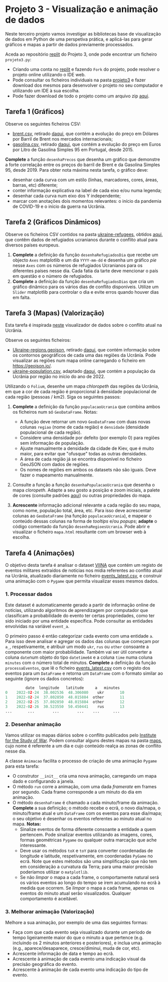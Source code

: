 
# Projeto 3 - Visualização e animação de dados

Neste terceiro projeto vamos investigar as bibliotecas base de visualização de dados em Python de uma perspetiva prática, e aplicá-las para gerar gráficos e mapas a partir de dados previamente processados.

Aceda ao repositório [replit](https://replit.com/@up652136/Prog2-Proj3) do Projeto 3, onde pode encontrar um ficheiro `projeto3.py`:

- Criando uma conta no [replit](https://replit.com/) e fazendo `Fork` do projeto, pode resolver o projeto online utilizando o IDE web. 
- Pode consultar os ficheiros individuais na pasta [projeto3](../scripts/projeto3) e fazer download dos mesmos para desenvolver o projeto no seu computador e utilizando um IDE à sua escolha.
- Pode fazer download de todo o projeto como um arquivo zip [aqui](../scripts/projeto3.zip).

## Tarefa 1 (Gráficos)

Observe os seguintes ficheiros CSV:

* [brent.csv](../scripts/projeto3/dados/brent.csv), retirado [daqui](https://www.macrotrends.net/2480/brent-crude-oil-prices-10-year-daily-chart), que contém a evolução do preço em Dólares por Barril de Brent nos mercados internacionais;
* [gasolina.csv](../scripts/projeto3/dados/gasolina.csv), retirado [daqui](https://precoscombustiveis.dgeg.gov.pt/estatistica/preco-medio-diario/), que contém a evolução do preço em Euros por Litro de Gasolina Simples 95 em Portugal, desde 2015.

**Complete** a função `desenhaPrecos` que desenha um gráfico que demonstre a forte correlação entre os preços do barril de Brent e da Gasolina Simples 95, desde 2019.
Para obter nota máxima nesta tarefa, o gráfico deve:

* desenhar cada curva com um estilo (linhas, marcadores, cores, áreas, barras, etc) diferente;
* conter informação explicativa na label de cada eixo e/ou numa legenda;
* desenhar cada curva num eixo dos Y independente;
* marcar com anotações dois momentos relevantes: o início da pandemia de COVID-19 e o início da guerra na Ucrânia.

## Tarefa 2 (Gráficos Dinâmicos) 

Observe os ficheiros CSV contidos na pasta [ukraine-refugees](../scripts/projeto3/dados/ukraine-refugees), obtidos [aqui](https://github.com/datadesk/ukraine-refugee-tracker/tree/main/raw/daily), que contêm dados de refugiados ucranianos durante o conflito atual para diversos países europeus.

1. **Complete** a definição da função `desenhaRefugiadosDia` que recebe um objecto `Axes` matplotlib e um dia `YYYY-mm-dd` e desenha um gráfico *pie* nesse `Axes` com os números de refugiados Ucranianos para os diferentes países nesse dia. Cada fatia da tarte deve mencionar o país em questão e o número de refugiados.
2. **Complete** a definição da função `desenhaRefugiadosDias` que cria um gráfico dinâmico para os vários dias de conflito disponíveis. Utilize um `Slider` matplotlib para controlar o dia e evite erros quando houver dias em falta.

## Tarefa 3 (Mapas) (Valorização)

Esta tarefa é inspirada [neste](https://data.humdata.org/visualization/ukraine-humanitarian-operations/) visualizador de dados sobre o conflito atual na Ucrânia.

Observe os seguintes ficheiros:

* [Ukraine-regions.geojson](../scripts/projeto3/dados/Ukraine-regions.geojson), retirado [daqui](https://raw.githubusercontent.com/org-scn-design-studio-community/sdkcommunitymaps/master/geojson/Europe/Ukraine-regions.json), que contém informação sobre os contornos geográficos de cada uma das regiões da Ucrânia. Pode visualizar as regiões num mapa online carregando o ficheiro em <https://geojson.io/>.
* [ukraine-population.csv](../scripts/projeto3/dados/ukraine-population.csv), adaptado [daqui](http://database.ukrcensus.gov.ua/PXWEB2007/eng/news/op_popul_e.asp), que contém a população da Ucrânia por região no início do ano de 2022. 

Utilizando o `Folium`, desenhe um mapa *chloropeth* das regiões da Ucrânia, em que a cor de cada região é proporcional à densidade populacional de cada região (pessoas / km2). Siga os seguintes passos:

1. **Complete** a definição da função `populacaoUcrania` que combina ambos os ficheiros num só `GeoDataFrame`. Notas:

    - A função deve retornar um novo `GeoDataFrame` com duas novas colunas `regiao` (nome de cada região) e `densidade` (densidade populacional de cada região).
    - Considere uma densidade por defeito (por exemplo 0) para regiões sem informação de população.
    - Ajuste manualmente a densidade da cidade de Kiev, que é muito maior, para evitar que "ofusque" todas as outras densidades.
    - A área de cada região já se encontra disponível no ficheiro GeoJSON com dados de regiões.
    - Os nomes de regiões em ambos os datasets não são iguais. Deve fazer o mapeamento manualmente.

2. Consulte a função a função `desenhaPopulacaoUcrania` que desenha o mapa *cloropeth*. Adapte a seu gosto a posição e zoom iniciais, a palete de cores (consulte padrões [aqui](https://colorbrewer2.org/)) ou outras propriedades do mapa.
3. **Acrescente** informação adicional relevante a cada região do seu mapa, como nome, população total, área, etc. Para isso deve acrescentar colunas ao `GeoDataFrame` (na função `populacaoUcrania`), e mapear o conteúdo dessas colunas na forma de *tooltips* e/ou *popups*; **adapte** o código comentado da função `desenhaRegioesUcrania`. Pode abrir e visualizar o ficheiro `mapa.html` resultante com um browser web à escolha.

## Tarefa 4 (Animações)

O objetivo desta tarefa é analisar o dataset [VIINA](https://github.com/zhukovyuri/VIINA) que contém um registo de eventos militares extraídos de notícias nos mídia referentes ao conflito atual na Ucrânia, atualizado diariamente no ficheiro [events_latest.csv](https://raw.githubusercontent.com/zhukovyuri/VIINA/master/Data/events_latest.csv), e construir uma animação com o `Pygame` que permita visualizar esses mesmos dados.

### 1. Processar dados

Este dataset é automaticamente gerado a partir de informação online de notícias, utilizando algoritmos de aprendizagem por computador que classificam a probabilidade do evento ter certas propriedades, como ter sido iniciado por uma entidade específica. Pode consultar as entidades envolvidas na variável `event_a`.

O primeiro passo é então categorizar cada evento com uma entidade `a`. Para isso deve analisar e agregar os dados das colunas que começam por `a_`, respetivamente, e atribuir um modo `ukr`, `rus` ou `other` consoante a componente com maior probabilidade.
Também vai ser útil converter a coluna `date`num objeto do tipo `datetime64` e a coluna `time` numa coluna `minutes` com o número total de minutos.
**Complete** a definição da função `processaEventos`, que lê o ficheiro [events_latest.csv](../scripts/projeto3/dados/events_latest.csv) com o registo dos eventos para um `DataFrame` e retorna um `DataFrame` com o formato similar ao seguinte (ignore os dados concretos):
```python
         date  longitude   latitude     a   minutes
0    2022-02-24  38.002536  48.306080    ukr       10
1    2022-02-24  37.802850  48.015884  other       11
2    2022-02-25  37.802850  48.015884  other       12
3    2022-02-26  30.523550  50.450441    rus       13
...       ...        ...        ...    ...      ...
```

### 2. Desenhar animação

Vamos utilizar os mapas diários sobre o conflito publicados pelo [Institute for the Study of War](https://www.understandingwar.org/). Podem consultar alguns destes mapas na pasta [maps](../scripts/projeto3/images/maps), cujo nome é referente a um dia e cujo conteúdo realça as zonas de conflito nesse dia. 

A classe `Animacao` facilita o processo de criação de uma animação `Pygame` para esta tarefa:

* O construtor `__init__` cria uma nova animação, carregando um mapa dado e configurando a janela.
* O método `run` corre a animação, com uma dada *framerate* em frames por segundo. Cada frame corresponde a um minuto do dia em animação.
* O método `desenhaFrame` é chamado a cada minuto/frame da animação. **Complete** a sua definição; o método recebe o ecrã, o novo dia/mapa, o minuto/frame atual e um `DataFrame` com os eventos para esse dia/mapa; o seu objetivo é desenhar os eventos referentes ao minuto atual no mapa. **Notas:**
    - Sinalize eventos de forma diferente consoante a entidade a quem pertencem. Pode sinalizar eventos utilizando as imagens, cores, formas geométricas `Pygame` ou qualquer outra marcação que ache interessante.
    - Deve usar os métodos `toX` e `toY` para converter coordenadas de longitude e latitude, respetivamente, em coordenadas `PyGame` no ecrã. Note que estes métodos são uma simplificação que não tem em consideração a curvatura da Terra; para uma maior precisão poderíamos utilizar o `matplotlib`.
    - Se não *limpar* o mapa a cada frame, o comportamente natural será os vários eventos ao longo do tempo se irem acumulando no ecrã à medida que ocorrem. Se *limpar* o mapa a cada frame, apenas os eventos do minuto atual serão visualizados. Qualquer comportamento é aceitável.

### 3. Melhorar animação (Valorização)

Melhore a sua animação, por exemplo de uma das seguintes formas:

* Faça com que cada evento seja visualizado durante um período de tempo ligeiramente maior do que o minuto a que pertence (e.g. incluindo os 2 minutos anteriores e posteriores), e inclua uma animação (e.g., aparece/desaparece, cresce/diminui, muda de cor, etc).
* Acrescente informação de data e tempo ao ecrã.
* Acrescente à animação de cada evento uma indicação visual da precisão geográfica do evento. 
* Acrescente à animação de cada evento uma indicação do tipo de evento.


